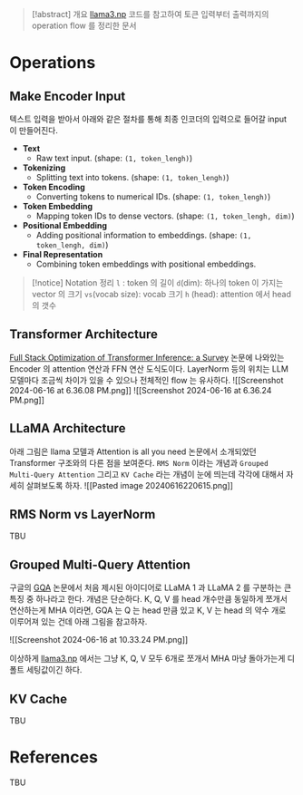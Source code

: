 > [!abstract] 개요
> [llama3.np](https://github.com/likejazz/llama3.np) 코드를 참고하여 토큰 입력부터 출력까지의 operation flow 를 정리한 문서

# Operations

## Make Encoder Input

텍스트 입력을 받아서 아래와 같은 절차를 통해 최종 인코더의 입력으로 들어갈 input 이 만들어진다.
- **Text**
    - Raw text input. (shape: `(1, token_lengh)`)
- **Tokenizing**
    - Splitting text into tokens. (shape: `(1, token_lengh)`)
- **Token Encoding**
    - Converting tokens to numerical IDs. (shape: `(1, token_lengh)`)
- **Token Embedding**
    - Mapping token IDs to dense vectors. (shape: `(1, token_lengh, dim)`)
- **Positional Embedding**
    - Adding positional information to embeddings. (shape: `(1, token_lengh, dim)`)
- **Final Representation**    
    - Combining token embeddings with positional embeddings.

>[!notice] Notation 정리
> `l` : token 의 길이
> `d`(dim): 하나의 token 이 가지는 vector 의 크기
> `vs`(vocab size): vocab 크기
> `h` (head): attention 에서 head 의 갯수

## Transformer Architecture

[Full Stack Optimization of Transformer Inference: a Survey](https://arxiv.org/pdf/2302.14017) 논문에 나와있는 Encoder 의 attention 연산과 FFN 연산 도식도이다. LayerNorm 등의 위치는 LLM 모델마다 조금씩 차이가 있을 수 있으나 전체적인 flow 는 유사하다.
![[Screenshot 2024-06-16 at 6.36.08 PM.png]]
![[Screenshot 2024-06-16 at 6.36.24 PM.png]]
## LLaMA Architecture

아래 그림은 llama 모델과 Attention is all you need 논문에서 소개되었던 Transformer 구조와의 다른 점을 보여준다. `RMS Norm` 이라는 개념과 `Grouped Multi-Query Attention` 그리고 `KV Cache` 라는 개념이 눈에 띄는데 각각에 대해서 자세히 살펴보도록 하자.
![[Pasted image 20240616220615.png]]
## RMS Norm vs LayerNorm
TBU

## Grouped Multi-Query Attention 

구글의 [GQA](https://arxiv.org/pdf/2305.13245) 논문에서 처음 제시된 아이디어로 LLaMA 1 과 LLaMA 2 를 구분하는 큰 특징 중 하나라고 한다.
개념은 단순하다. K, Q, V 를 head 개수만큼 동일하게 쪼개서 연산하는게 MHA 이라면, GQA 는 Q 는 head 만큼 있고 K, V 는 head 의 약수 개로 이루어져 있는 건데 아래 그림을 참고하자.

![[Screenshot 2024-06-16 at 10.33.24 PM.png]]

이상하게 [llama3.np](https://github.com/likejazz/llama3.np) 에서는 그냥 K, Q, V 모두 6개로 쪼개서 MHA 마냥 돌아가는게 디폴트 세팅값이긴 하다.

## KV Cache
TBU


# References
TBU
